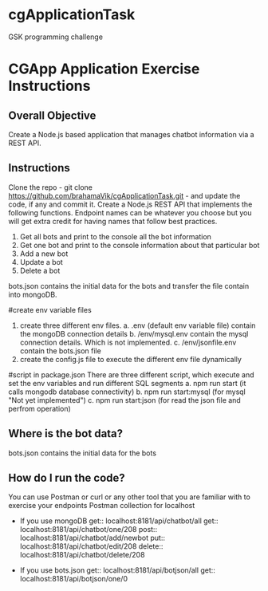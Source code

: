 # cgApplicationTask
GSK programming challenge

# CGApp Application Exercise Instructions
## Overall Objective
Create a Node.js based application that manages chatbot information via a REST API.

## Instructions
Clone the repo - git clone https://github.com/brahamaVik/cgApplicationTask.git - and update the code, if any and commit it.
Create a Node.js REST API that implements the following functions. Endpoint names can be whatever you choose but you will get extra credit
for having names that follow best practices. 
1. Get all bots and print to the console all the bot information
2. Get one bot and print to the console information about that particular bot
3. Add a new bot
4. Update a bot
5. Delete a bot

bots.json contains the initial data for the bots and transfer the file contain into mongoDB. 

#create env variable files
1. create three different env files. 
   a. .env (default env variable file) contain the mongoDB connection details
   b. /env/mysql.env contain the mysql connection details. Which is not implemented.
   c. /env/jsonfile.env contain the bots.json file
2. create the config.js file to execute the different env file dynamically

#script in package.json
There are three different script, which execute and set the env variables and run different SQL segments
a. npm run start (it calls mongodb database connectivity)
b. npm run start:mysql (for mysql "Not yet implemented")
c. npm run start:json (for read the json file and perfrom operation)

## Where is the bot data?
bots.json contains the initial data for the bots

## How do I run the code?
You can use Postman or curl or any other tool that you are familiar with to exercise your endpoints
Postman collection for localhost
- If you use mongoDB
  get:: localhost:8181/api/chatbot/all
  get:: localhost:8181/api/chatbot/one/208
  post:: localhost:8181/api/chatbot/add/newbot
  put:: localhost:8181/api/chatbot/edit/208
  delete:: localhost:8181/api/chatbot/delete/208
  
- If you use bots.json
  get:: localhost:8181/api/botjson/all
  get:: localhost:8181/api/botjson/one/0
  
  
  
  
  

